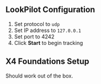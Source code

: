 ## LookPilot Configuration
1. Set protocol to `udp`
2. Set IP address to `127.0.0.1`
3. Set port to 4242
4. Click **Start** to begin tracking

## X4 Foundations Setup
Should work out of the box.

